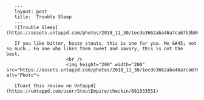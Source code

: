 
       ---
       layout: post
       title:  Trouble Sleep
       ---
       ![Trouble Sleep](https://assets.untappd.com/photos/2018_11_30/1ecde3662aba46a7ca67b3b06a3703dc_200x200.jpeg)

       If you like bitter, boozy stouts, this is one for you. Me &#45; not so much.. Fo one who likes them sweet and savory, this is not the best.
						  <br />
						  <img height="200" width="200" src="https://assets.untappd.com/photos/2018_11_30/1ecde3662aba46a7ca67b3b06a3703dc_200x200.jpeg" alt="Photo">         
						
       [Toast this review on Untappd](https://untappd.com/user/StoutEmpire/checkin/681833551)
       